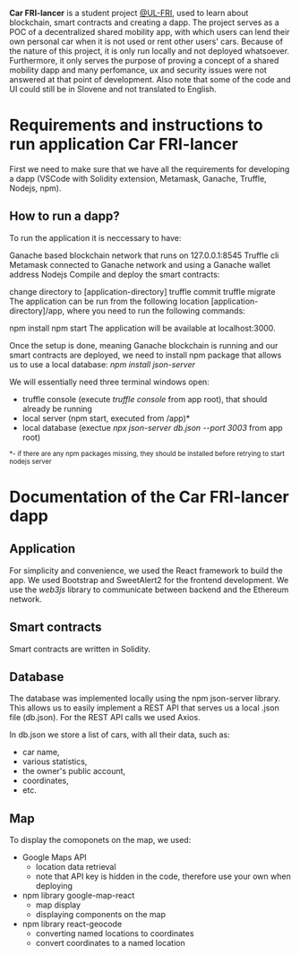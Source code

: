 **Car FRI-lancer** is a student project [@UL-FRI](https://www.fri.uni-lj.si/en), used to learn about blockchain, smart contracts and creating a dapp.
The project serves as a POC of a decentralized shared mobility app, with which users can lend their own personal car when it is not used or rent other users' cars. 
Because of the nature of this project, it is only run locally and not deployed whatsoever. Furthermore, it only serves the purpose of proving a concept of a shared mobility dapp and many perfomance, ux and security issues were not answered at that point of development. Also note that some of the code and UI could still be in Slovene and not translated to English. 

# Requirements and instructions to run application Car FRI-lancer

First we need to make sure that we have all the requirements for developing a dapp (VSCode with Solidity extension, Metamask, Ganache, Truffle, Nodejs, npm).


## How to run a dapp?
To run the application it is neccessary to have:

Ganache based blockchain network that runs on 127.0.0.1:8545
Truffle cli
Metamask connected to Ganache network and using a Ganache wallet address
Nodejs
Compile and deploy the smart contracts:

change directory to [application-directory]
truffle commit
truffle migrate
The application can be run from the following location [application-directory]/app, where you need to run the following commands:

npm install
npm start
The application will be available at localhost:3000.



Once the setup is done, meaning Ganache blockchain is running and our smart contracts are deployed, we need to install npm package that allows us to use a local database: *npm install json-server*

We will essentially need three terminal windows open:
- truffle console (execute *truffle console* from app root), that should already be running
- local server (npm start, executed from /app)*
- local database (exectue *npx json-server db.json --port 3003* from app root)

<sub>*- if there are any npm packages missing, they should be installed
before retrying to start nodejs server<sub>

    
# Documentation of the Car FRI-lancer dapp

## Application
For simplicity and convenience, we used the React framework to build the app. We used Bootstrap and SweetAlert2 for the frontend development. We use the *web3js* library to communicate between backend and the Ethereum network.
    
## Smart contracts
Smart contracts are written in Solidity.

## Database
The database was implemented locally using the npm json-server library.
This allows us to easily implement a REST API that serves us a local .json file (db.json). For the REST API calls we used Axios.

In db.json we store a list of cars, with all their data, such as:
- car name,
- various statistics,
- the owner's public account,
- coordinates,
- etc.

## Map 
To display the comoponets on the map, we used:
- Google Maps API
    - location data retrieval
    - note that API key is hidden in the code, therefore use your own when deploying
- npm library google-map-react
    - map display
    - displaying components on the map
- npm library react-geocode
    - converting named locations to coordinates
    - convert coordinates to a named location

